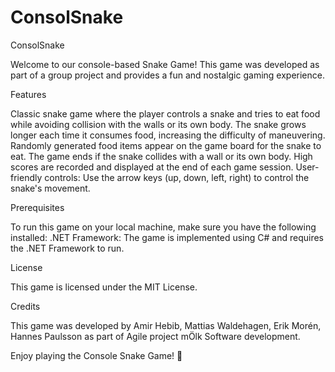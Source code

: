 # ConsolSnake
ConsolSnake

Welcome to our console-based Snake Game! This game was developed as part of a group project and provides a fun and nostalgic gaming experience.

Features

Classic snake game where the player controls a snake and tries to eat food while avoiding collision with the walls or its own body.
The snake grows longer each time it consumes food, increasing the difficulty of maneuvering.
Randomly generated food items appear on the game board for the snake to eat.
The game ends if the snake collides with a wall or its own body.
High scores are recorded and displayed at the end of each game session.
User-friendly controls: Use the arrow keys (up, down, left, right) to control the snake's movement.

Prerequisites

To run this game on your local machine, make sure you have the following installed:
.NET Framework: The game is implemented using C# and requires the .NET Framework to run.

License

This game is licensed under the MIT License.

Credits

This game was developed by Amir Hebib,  Mattias Waldehagen, Erik Morén, Hannes Paulsson as part of Agile project mÖlk Software development.

Enjoy playing the Console Snake Game! 🐍
